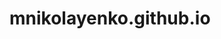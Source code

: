 # mnikolayenko.github.io

<html>
  <head>
    <meta charset="UTF-8" />
    <title>Mermaid Gantt Diagram Generator</title>
    <link rel="stylesheet" href="https://cdn.jsdelivr.net/npm/mermaid@8.11.2/dist/mermaid.min.css" />
    <script src="https://cdn.jsdelivr.net/npm/mermaid@8.11.2/dist/mermaid.min.js"></script>
    <script>
      // Initialize mermaid
      mermaid.initialize({
        startOnLoad: true,
      });

      // Function to generate the diagram
      function generateDiagram() {
        // Get the input values
        const title = document.getElementById("title").value;
        const dateFormat = document.getElementById("dateFormat").value;
        const sections = document.getElementById("sections").value;

        // Generate the mermaid code
        const code = `gantt
          title ${title}
          dateFormat ${dateFormat}

          ${sections}
        `;

        // Render the diagram
        const container = document.getElementById("diagram");
        container.innerHTML = "";
        mermaid.render("diagram", code, (svgCode) => {
          container.innerHTML = svgCode;
        });
      }
    </script>
  </head>
  <body>
    <h1>Mermaid Gantt Diagram Generator</h1>

    <label for="title">Diagram Title:</label>
    <input type="text" id="title" placeholder="Enter the diagram title" />

    <label for="dateFormat">Date Format:</label>
    <input type="text" id="dateFormat" placeholder="Enter the date format (e.g. YYYY-MM-DD)" />

    <label for="sections">Diagram Sections:</label>
    <textarea id="sections" placeholder="Enter the diagram sections in mermaid syntax"></textarea>

    <button onclick="generateDiagram()">Generate Diagram</button>

    <div id="diagram"></div>
  </body>
</html>

